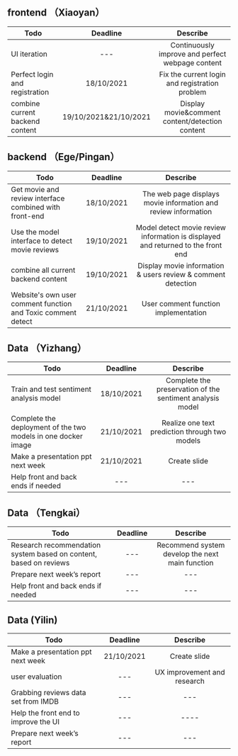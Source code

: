 ## frontend （Xiaoyan）
| Todo    | Deadline    | Describe     |
| ---------- | :-----------:  | :-----------: |
| UI iteration  | ---     | Continuously improve and perfect webpage content     |
| Perfect login and registration | 18/10/2021 | Fix the current login and registration problem |
| combine current backend content | 19/10/2021&21/10/2021 | Display movie&comment content/detection content |



## backend （Ege/Pingan）
|  Todo    | Deadline    | Describe     |
| ---------- | :-----------:  | :-----------: |
| Get movie and review interface combined with front-end   | 18/10/2021    | The web page displays movie information and review information    |
| Use the model interface to detect movie reviews | 19/10/2021 | Model detect movie review information is displayed and returned to the front end |
| combine all current backend content | 19/10/2021 | Display movie information & users review & comment detection |
| Website's own user comment function and Toxic comment detect | 21/10/2021 | User comment function implementation |




## Data （Yizhang）
|  Todo    | Deadline    | Describe     |
| ---------- | :-----------:  | :-----------: |
| Train and test sentiment analysis model   | 18/10/2021    | Complete the preservation of the sentiment analysis model    |
| Complete the deployment of the two models in one docker image | 21/10/2021 | Realize one text prediction through two models |
| Make a presentation ppt next week | 21/10/2021 | Create slide |
| Help front and back ends if needed | --- | --- |


## Data （Tengkai）
|  Todo    | Deadline    | Describe     |
| ---------- | :-----------:  | :-----------: |
| Research recommendation system based on content, based on reviews | --- | Recommend system develop the next main function |
| Prepare next week’s report  | --- | --- |
| Help front and back ends if needed | --- | --- |


## Data (Yilin)
|  Todo    | Deadline    | Describe     |
| ---------- | :-----------:  | :-----------: |
| Make a presentation ppt next week | 21/10/2021 | Create slide |
| user evaluation | --- | UX improvement and research |
| Grabbing reviews data set from IMDB| ---| --- |
| Help the front end to improve the UI | --- | ---- |
| Prepare next week’s report  | --- | --- |








